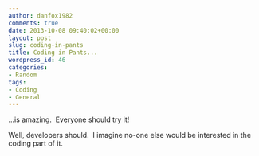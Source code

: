 ```yaml
---
author: danfox1982
comments: true
date: 2013-10-08 09:40:02+00:00
layout: post
slug: coding-in-pants
title: Coding in Pants...
wordpress_id: 46
categories:
- Random
tags:
- Coding
- General
---
```


...is amazing.  Everyone should try it!



Well, developers should.  I imagine no-one else would be interested in the coding part of it.
